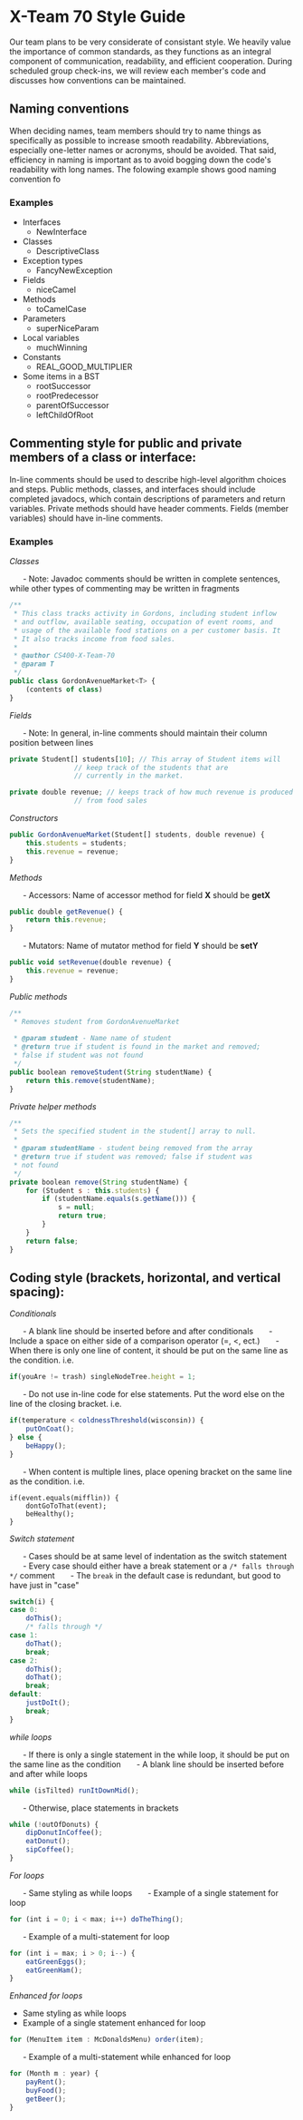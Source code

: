 # X-Team 70 Style Guide

Our team plans to be very considerate of consistant style. We heavily value the importance of common standards, as they functions as an integral component of communication, readability, and efficient cooperation. During scheduled group check-ins, we will review each member's code and discusses how conventions can be maintained.

## Naming conventions

When deciding names, team members should try to name things as specifically as possible to increase smooth readability. Abbreviations, especially one-letter names or acronyms, should be avoided. That said, efficiency in naming is important as to avoid bogging down the code's readability with long names. The folowing example shows good naming convention fo

### Examples
* Interfaces
    - NewInterface
* Classes
    - DescriptiveClass
* Exception types
    - FancyNewException
* Fields
    - niceCamel
* Methods
    - toCamelCase
* Parameters
    - superNiceParam
* Local variables
    - muchWinning
* Constants
    - REAL_GOOD_MULTIPLIER
* Some items in a BST
    * rootSuccessor
    * rootPredecessor
    * parentOfSuccessor 
    * leftChildOfRoot

## Commenting style for public and private members of a class or interface:

In-line comments should be used to describe high-level algorithm choices and steps. Public methods, classes, and interfaces should include completed javadocs, which contain descriptions of parameters and return variables. Private methods should have header comments. Fields (member variables) should have in-line comments. 

### Examples

  *Classes*  
  
&nbsp;&nbsp;&nbsp;&nbsp;&nbsp;&nbsp;- Note: Javadoc comments should be written in complete sentences, while other types of commenting may be written in fragments
  

```javascript
/**
 * This class tracks activity in Gordons, including student inflow
 * and outflow, available seating, occupation of event rooms, and
 * usage of the available food stations on a per customer basis. It
 * It also tracks income from food sales.
 *
 * @author CS400-X-Team-70
 * @param T
 */
public class GordonAvenueMarket<T> {
	(contents of class)
}
```
*Fields*

&nbsp;&nbsp;&nbsp;&nbsp;&nbsp;&nbsp;- Note: In general, in-line comments should maintain their column position between lines
```javascript
private Student[] students[10]; // This array of Student items will 
				// keep track of the students that are
				// currently in the market.

private double revenue; // keeps track of how much revenue is produced 
		        // from food sales
```
*Constructors*
```javascript
public GordonAvenueMarket(Student[] students, double revenue) {
	this.students = students;
	this.revenue = revenue;
}
```
*Methods*
    
&nbsp;&nbsp;&nbsp;&nbsp;&nbsp;&nbsp;- Accessors: Name of accessor method for field **X** should be **getX**
```javascript
public double getRevenue() {
	return this.revenue;
}
```
&nbsp;&nbsp;&nbsp;&nbsp;&nbsp;&nbsp;- Mutators: Name of mutator method for field **Y** should be **setY**
```javascript
public void setRevenue(double revenue) {
	this.revenue = revenue;
}
```
*Public methods*
```javascript
/** 
 * Removes student from GordonAvenueMarket
 
 * @param student - Name name of student
 * @return true if student is found in the market and removed; 
 * false if student was not found
 */
public boolean removeStudent(String studentName) {
	return this.remove(studentName);
}
```
*Private helper methods*
```javascript
/**
 * Sets the specified student in the student[] array to null.
 *
 * @param studentName - student being removed from the array
 * @return true if student was removed; false if student was
 * not found
 */
private boolean remove(String studentName) {
	for (Student s : this.students) {
		if (studentName.equals(s.getName())) {
			s = null;
			return true;
		}
	}
	return false;
}
```
## Coding style (brackets, horizontal, and vertical spacing):
*Conditionals*

&nbsp;&nbsp;&nbsp;&nbsp;&nbsp;&nbsp;- A blank line should be inserted before and after conditionals
&nbsp;&nbsp;&nbsp;&nbsp;&nbsp;&nbsp;- Include a space on either side of a comparison operator (=, <, ect.)
&nbsp;&nbsp;&nbsp;&nbsp;&nbsp;&nbsp;- When there is only one line of content, it should be put on the same line as the condition. i.e.
```javascript
if(youAre != trash) singleNodeTree.height = 1;
```
&nbsp;&nbsp;&nbsp;&nbsp;&nbsp;&nbsp;- Do not use in-line code for else statements. Put the word else on the line of the closing bracket. i.e.
```javascript
if(temperature < coldnessThreshold(wisconsin)) {
	putOnCoat();
} else {
	beHappy();
}
```
&nbsp;&nbsp;&nbsp;&nbsp;&nbsp;&nbsp;- When content is multiple lines, place opening bracket on the same line as the condition. i.e.
```
if(event.equals(mifflin)) {
	dontGoToThat(event);
	beHealthy();
}
```
*Switch statement*

&nbsp;&nbsp;&nbsp;&nbsp;&nbsp;&nbsp;- Cases should be at same level of indentation as the switch statement
&nbsp;&nbsp;&nbsp;&nbsp;&nbsp;&nbsp;- Every case should either have a break statement or a `/* falls through */` comment
&nbsp;&nbsp;&nbsp;&nbsp;&nbsp;&nbsp;- The `break` in the default case is redundant, but good to have just in "case"
```javascript
switch(i) {
case 0:
	doThis();
	/* falls through */
case 1:
	doThat();
	break;
case 2:
	doThis();
	doThat();
	break;
default:
	justDoIt();
	break;
}
```
*while loops*

&nbsp;&nbsp;&nbsp;&nbsp;&nbsp;&nbsp;- If there is only a single statement in the while loop, it should be put on the same line as the condition
&nbsp;&nbsp;&nbsp;&nbsp;&nbsp;&nbsp;- A blank line should be inserted before and after while loops
```javascript
while (isTilted) runItDownMid();
```
&nbsp;&nbsp;&nbsp;&nbsp;&nbsp;&nbsp;- Otherwise, place statements in brackets
```javascript
while (!outOfDonuts) {
	dipDonutInCoffee();
	eatDonut();
	sipCoffee();
}
```	
*For loops*

&nbsp;&nbsp;&nbsp;&nbsp;&nbsp;&nbsp;- Same styling as while loops
&nbsp;&nbsp;&nbsp;&nbsp;&nbsp;&nbsp;- Example of a single statement for loop
```javascript
for (int i = 0; i < max; i++) doTheThing();
```
&nbsp;&nbsp;&nbsp;&nbsp;&nbsp;&nbsp;- Example of a multi-statement for loop
```javascript
for (int i = max; i > 0; i--) {
	eatGreenEggs();
	eatGreenHam();
}
```
*Enhanced for loops*
  
* Same styling as while loops
* Example of a single statement enhanced for loop
```javascript
for (MenuItem item : McDonaldsMenu) order(item);
```
&nbsp;&nbsp;&nbsp;&nbsp;&nbsp;&nbsp;- Example of a multi-statement while enhanced for loop
```javascript
for (Month m : year) {
	payRent();
	buyFood();
	getBeer();
}
```
